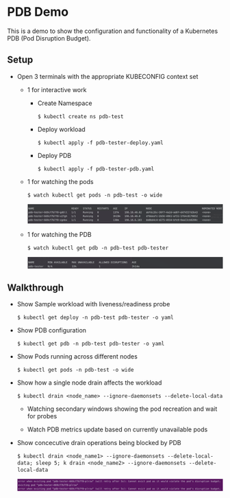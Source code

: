 # PDB Demo

This is a demo to show the configuration and functionality of a Kubernetes PDB (Pod Disruption Budget).

## Setup

- Open 3 terminals with the appropriate KUBECONFIG context set

    - 1 for interactive work

        - Create Namespace

            ```
            $ kubectl create ns pdb-test
            ```

        - Deploy workload

            ```
            $ kubectl apply -f pdb-tester-deploy.yaml
            ```

        - Deploy PDB

            ```
            $ kubectl apply -f pdb-tester-pdb.yaml
            ```

    - 1 for watching the pods

        ```
        $ watch kubectl get pods -n pdb-test -o wide
        ```

        ![kubectl get pods Screen Shot](./images/pdb-deployment-pods.png)

    - 1 for watching the PDB

        ```
        $ watch kubectl get pdb -n pdb-test pdb-tester
        ```

        ![kubectl get pdb Screen Shot](./images/pdb-info.png)

## Walkthrough

- Show Sample workload with liveness/readiness probe

    ```
    $ kubectl get deploy -n pdb-test pdb-tester -o yaml
    ```

- Show PDB configuration

    ```
    $ kubectl get pdb -n pdb-test pdb-tester -o yaml
    ```

- Show Pods running across different nodes

    ```
    $ kubectl get pods -n pdb-test -o wide
    ```

- Show how a single node drain affects the workload

    ```
    $ kubectl drain <node_name> --ignore-daemonsets --delete-local-data
    ```

    - Watching secondary windows showing the pod recreation and wait for probes

    - Watch PDB metrics update based on currently unavailable pods

- Show concecutive drain operations being blocked by PDB

    ```
    $ kubectl drain <node_name1> --ignore-daemonsets --delete-local-data; sleep 5; k drain <node_name2> --ignore-daemonsets --delete-local-data
    ```

    ![kubectl drain Screen Shot](./images/node-drain-blocked.png)
